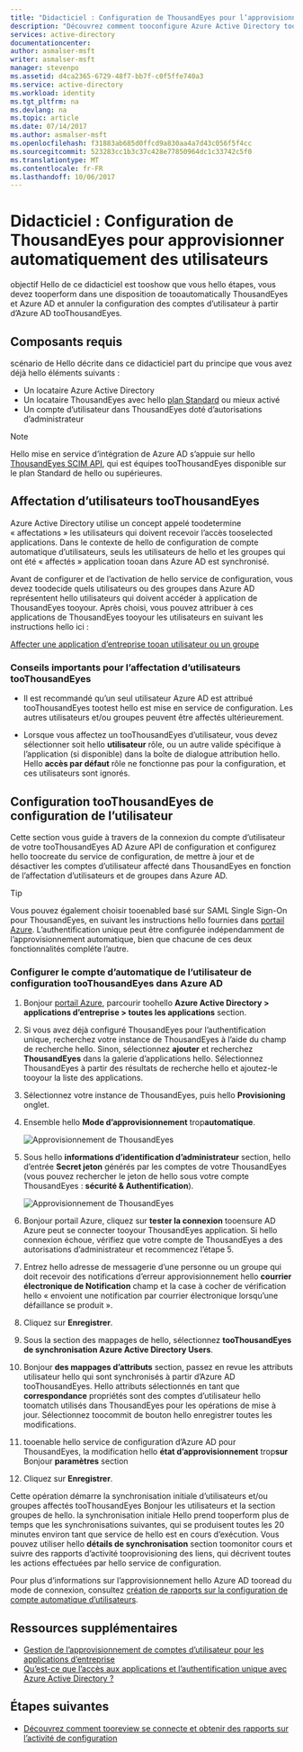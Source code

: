 ```yaml
---
title: "Didacticiel : Configuration de ThousandEyes pour l’approvisionnement automatique d’utilisateurs avec Azure Active Directory | Microsoft Docs"
description: "Découvrez comment tooconfigure Azure Active Directory tooautomatically disposition et la disposition de l’utilisateur des comptes tooThousandEyes."
services: active-directory
documentationcenter: 
author: asmalser-msft
writer: asmalser-msft
manager: stevenpo
ms.assetid: d4ca2365-6729-48f7-bb7f-c0f5ffe740a3
ms.service: active-directory
ms.workload: identity
ms.tgt_pltfrm: na
ms.devlang: na
ms.topic: article
ms.date: 07/14/2017
ms.author: asmalser-msft
ms.openlocfilehash: f31883ab685d0ffcd9a830aa4a7d43c056f5f4cc
ms.sourcegitcommit: 523283cc1b3c37c428e77850964dc1c33742c5f0
ms.translationtype: MT
ms.contentlocale: fr-FR
ms.lasthandoff: 10/06/2017
---
```

# <a name="tutorial-configuring-thousandeyes-for-automatic-user-provisioning"></a>Didacticiel : Configuration de ThousandEyes pour approvisionner automatiquement des utilisateurs


objectif Hello de ce didacticiel est tooshow que vous hello étapes, vous devez tooperform dans une disposition de tooautomatically ThousandEyes et Azure AD et annuler la configuration des comptes d’utilisateur à partir d’Azure AD tooThousandEyes. 

## <a name="prerequisites"></a>Composants requis

scénario de Hello décrite dans ce didacticiel part du principe que vous avez déjà hello éléments suivants :

*   Un locataire Azure Active Directory
*   Un locataire ThousandEyes avec hello [plan Standard](https://www.thousandeyes.com/pricing) ou mieux activé 
*   Un compte d’utilisateur dans ThousandEyes doté d’autorisations d’administrateur 

> [!NOTE]
> Hello mise en service d’intégration de Azure AD s’appuie sur hello [ThousandEyes SCIM API](https://success.thousandeyes.com/PublicArticlePage?articleIdParam=kA044000000CnWrCAK), qui est équipes tooThousandEyes disponible sur le plan Standard de hello ou supérieures.

## <a name="assigning-users-toothousandeyes"></a>Affectation d’utilisateurs tooThousandEyes

Azure Active Directory utilise un concept appelé toodetermine « affectations » les utilisateurs qui doivent recevoir l’accès tooselected applications. Dans le contexte de hello de configuration de compte automatique d’utilisateurs, seuls les utilisateurs de hello et les groupes qui ont été « affectés » application tooan dans Azure AD est synchronisé. 

Avant de configurer et de l’activation de hello service de configuration, vous devez toodecide quels utilisateurs ou des groupes dans Azure AD représentent hello utilisateurs qui doivent accéder à application de ThousandEyes tooyour. Après choisi, vous pouvez attribuer à ces applications de ThousandEyes tooyour les utilisateurs en suivant les instructions hello ici :

[Affecter une application d’entreprise tooan utilisateur ou un groupe](active-directory-coreapps-assign-user-azure-portal.md)

### <a name="important-tips-for-assigning-users-toothousandeyes"></a>Conseils importants pour l’affectation d’utilisateurs tooThousandEyes

*   Il est recommandé qu’un seul utilisateur Azure AD est attribué tooThousandEyes tootest hello est mise en service de configuration. Les autres utilisateurs et/ou groupes peuvent être affectés ultérieurement.

*   Lorsque vous affectez un tooThousandEyes d’utilisateur, vous devez sélectionner soit hello **utilisateur** rôle, ou un autre valide spécifique à l’application (si disponible) dans la boîte de dialogue attribution hello. Hello **accès par défaut** rôle ne fonctionne pas pour la configuration, et ces utilisateurs sont ignorés.


## <a name="configuring-user-provisioning-toothousandeyes"></a>Configuration tooThousandEyes de configuration de l’utilisateur 

Cette section vous guide à travers de la connexion du compte d’utilisateur de votre tooThousandEyes AD Azure API de configuration et configurez hello toocreate du service de configuration, de mettre à jour et de désactiver les comptes d’utilisateur affecté dans ThousandEyes en fonction de l’affectation d’utilisateurs et de groupes dans Azure AD.

> [!TIP]
> Vous pouvez également choisir tooenabled basé sur SAML Single Sign-On pour ThousandEyes, en suivant les instructions hello fournies dans [portail Azure](https://portal.azure.com). L’authentification unique peut être configurée indépendamment de l’approvisionnement automatique, bien que chacune de ces deux fonctionnalités compléte l’autre.


### <a name="configure-automatic-user-account-provisioning-toothousandeyes-in-azure-ad"></a>Configurer le compte d’automatique de l’utilisateur de configuration tooThousandEyes dans Azure AD


1. Bonjour [portail Azure](https://portal.azure.com), parcourir toohello **Azure Active Directory > applications d’entreprise > toutes les applications** section.

2. Si vous avez déjà configuré ThousandEyes pour l’authentification unique, recherchez votre instance de ThousandEyes à l’aide du champ de recherche hello. Sinon, sélectionnez **ajouter** et recherchez **ThousandEyes** dans la galerie d’applications hello. Sélectionnez ThousandEyes à partir des résultats de recherche hello et ajoutez-le tooyour la liste des applications.

3. Sélectionnez votre instance de ThousandEyes, puis hello **Provisioning** onglet.

4. Ensemble hello **Mode d’approvisionnement** trop**automatique**.

    ![Approvisionnement de ThousandEyes](./media/active-directory-saas-thousandeyes-provisioning-tutorial/ThousandEyes1.png)

5. Sous hello **informations d’identification d’administrateur** section, hello d’entrée **Secret jeton** générés par les comptes de votre ThousandEyes (vous pouvez rechercher le jeton de hello sous votre compte ThousandEyes : **sécurité & Authentification**). 

    ![Approvisionnement de ThousandEyes](./media/active-directory-saas-thousandeyes-provisioning-tutorial/ThousandEyes2.png)

6. Bonjour portail Azure, cliquez sur **tester la connexion** tooensure AD Azure peut se connecter tooyour ThousandEyes application. Si hello connexion échoue, vérifiez que votre compte de ThousandEyes a des autorisations d’administrateur et recommencez l’étape 5.

7. Entrez hello adresse de messagerie d’une personne ou un groupe qui doit recevoir des notifications d’erreur approvisionnement hello **courrier électronique de Notification** champ et la case à cocher de vérification hello « envoient une notification par courrier électronique lorsqu’une défaillance se produit ».

8. Cliquez sur **Enregistrer**. 

9. Sous la section des mappages de hello, sélectionnez **tooThousandEyes de synchronisation Azure Active Directory Users**.

10. Bonjour **des mappages d’attributs** section, passez en revue les attributs utilisateur hello qui sont synchronisés à partir d’Azure AD tooThousandEyes. Hello attributs sélectionnés en tant que **correspondance** propriétés sont des comptes d’utilisateur hello toomatch utilisés dans ThousandEyes pour les opérations de mise à jour. Sélectionnez toocommit de bouton hello enregistrer toutes les modifications.

11. tooenable hello service de configuration d’Azure AD pour ThousandEyes, la modification hello **état d’approvisionnement** trop**sur** Bonjour **paramètres** section

12. Cliquez sur **Enregistrer**. 

Cette opération démarre la synchronisation initiale d’utilisateurs et/ou groupes affectés tooThousandEyes Bonjour les utilisateurs et la section groupes de hello. la synchronisation initiale Hello prend tooperform plus de temps que les synchronisations suivantes, qui se produisent toutes les 20 minutes environ tant que service de hello est en cours d’exécution. Vous pouvez utiliser hello **détails de synchronisation** section toomonitor cours et suivre des rapports d’activité tooprovisioning des liens, qui décrivent toutes les actions effectuées par hello service de configuration.

Pour plus d’informations sur l’approvisionnement hello Azure AD tooread du mode de connexion, consultez [création de rapports sur la configuration de compte automatique d’utilisateurs](https://docs.microsoft.com/en-us/azure/active-directory/active-directory-saas-provisioning-reporting).


## <a name="additional-resources"></a>Ressources supplémentaires

* [Gestion de l’approvisionnement de comptes d’utilisateur pour les applications d’entreprise](active-directory-enterprise-apps-manage-provisioning.md)
* [Qu’est-ce que l’accès aux applications et l’authentification unique avec Azure Active Directory ?](active-directory-appssoaccess-whatis.md)

## <a name="next-steps"></a>Étapes suivantes

* [Découvrez comment tooreview se connecte et obtenir des rapports sur l’activité de configuration](active-directory-saas-provisioning-reporting.md)
